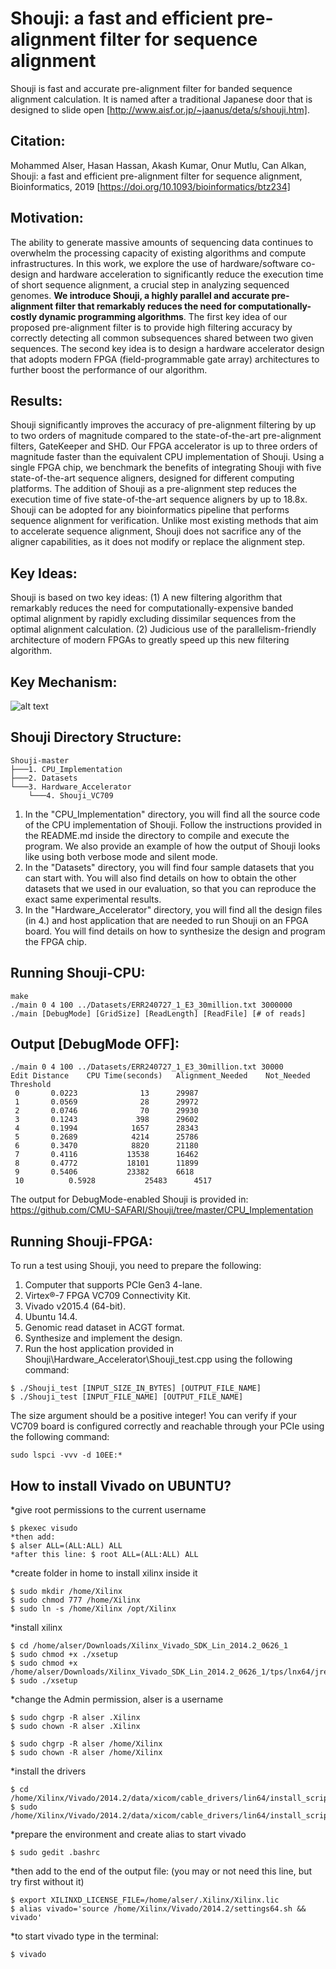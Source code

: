 # Shouji: a fast and efficient pre-alignment filter for sequence alignment
Shouji is fast and accurate pre-alignment filter for banded sequence alignment calculation. It is named after a traditional Japanese door that is designed to slide open [http://www.aisf.or.jp/~jaanus/deta/s/shouji.htm].

## Citation:
Mohammed Alser, Hasan Hassan, Akash Kumar, Onur Mutlu, Can Alkan, Shouji: a fast and efficient pre-alignment filter for sequence alignment, Bioinformatics, 2019 [https://doi.org/10.1093/bioinformatics/btz234]

## Motivation:
The ability to generate massive amounts of sequencing data continues to overwhelm the processing capacity of existing algorithms and compute infrastructures. In this work, we explore the use of hardware/software co-design and hardware acceleration to significantly reduce the execution time of short sequence alignment, a crucial step in analyzing sequenced genomes. **We introduce Shouji, a highly parallel and accurate pre-alignment filter that remarkably reduces the need for computationally-costly dynamic programming algorithms**. The first key idea of our proposed pre-alignment filter is to provide high filtering accuracy by correctly detecting all common subsequences shared between two given sequences. The second key idea is to design a hardware accelerator design that adopts modern FPGA (field-programmable gate array) architectures to further boost the performance of our algorithm.

## Results: 
Shouji significantly improves the accuracy of pre-alignment filtering by up to two orders of magnitude compared to the state-of-the-art pre-alignment filters, GateKeeper and SHD. Our FPGA accelerator is up to three orders of magnitude faster than the equivalent CPU implementation of Shouji. Using a single FPGA chip, we benchmark the benefits of integrating Shouji with five state-of-the-art sequence aligners, designed for different computing platforms. The addition of Shouji as a pre-alignment step reduces the execution time of five state-of-the-art sequence aligners by up to 18.8x. Shouji can be adopted for any bioinformatics pipeline that performs sequence alignment for verification. Unlike most existing methods that aim to accelerate sequence alignment, Shouji does not sacrifice any of the aligner capabilities, as it does not modify or replace the alignment step.

## Key Ideas:
Shouji is based on two key ideas: (1) A new filtering algorithm that remarkably reduces the need for computationally-expensive banded optimal alignment by rapidly excluding dissimilar sequences from the optimal alignment calculation. (2) Judicious use of the parallelism-friendly architecture of modern FPGAs to greatly speed up this new filtering algorithm.

## Key Mechanism:
![alt text](https://github.com/BilkentCompGen/Shoji/blob/master/Figure1-GitHub.png)

## Shouji Directory Structure:
```
Shouji-master
├───1. CPU_Implementation
├───2. Datasets
└───3. Hardware_Accelerator
    └───4. Shouji_VC709
```            
1. In the "CPU_Implementation" directory, you will find all the source code of the CPU implementation of Shouji. Follow the instructions provided in the README.md inside the directory to compile and execute the program. We also provide an example of how the output of Shouji looks like using both verbose mode and silent mode.
2. In the "Datasets" directory, you will find four sample datasets that you can start with. You will also find details on how to obtain the other datasets that we used in our evaluation, so that you can reproduce the exact same experimental results.
3. In the "Hardware_Accelerator" directory, you will find all the design files (in 4.) and host application that are needed to run Shouji on an FPGA board. You will find details on how to synthesize the design and program the FPGA chip.

## Running Shouji-CPU:

```
make
./main 0 4 100 ../Datasets/ERR240727_1_E3_30million.txt 3000000 
./main [DebugMode] [GridSize] [ReadLength] [ReadFile] [# of reads]
```

## Output [DebugMode OFF]:
```
./main 0 4 100 ../Datasets/ERR240727_1_E3_30million.txt 30000
Edit Distance 	 CPU Time(seconds) 	 Alignment_Needed 	 Not_Needed 
Threshold 
 0 		 0.0223 	         13 	 29987
 1 		 0.0569 	         28 	 29972
 2 		 0.0746 	         70 	 29930
 3 		 0.1243 	        398 	 29602
 4 		 0.1994 	       1657 	 28343
 5 		 0.2689 	       4214 	 25786
 6 		 0.3470 	       8820 	 21180
 7 		 0.4116 	      13538 	 16462
 8 		 0.4772 	      18101 	 11899
 9 		 0.5406 	      23382 	 6618
 10 		 0.5928 	      25483 	 4517
```
The output for DebugMode-enabled Shouji is provided in: https://github.com/CMU-SAFARI/Shouji/tree/master/CPU_Implementation

## Running Shouji-FPGA:
To run a test using Shouji, you need to prepare the following:

1. Computer that supports PCIe Gen3 4-lane.
2. Virtex®-7 FPGA VC709 Connectivity Kit.
3. Vivado v2015.4 (64-bit).
4. Ubuntu 14.4.
5. Genomic read dataset in ACGT format.
6. Synthesize and implement the design.
7. Run the host application provided in Shouji\Hardware_Accelerator\Shouji_test.cpp using the following command:
```
$ ./Shouji_test [INPUT_SIZE_IN_BYTES] [OUTPUT_FILE_NAME]
$ ./Shouji_test [INPUT_FILE_NAME] [OUTPUT_FILE_NAME]
```
The size argument should be a positive integer! You can verify if your VC709 board is configured correctly and reachable through your PCIe using the following command:
```
sudo lspci -vvv -d 10EE:*
```

## How to install Vivado on UBUNTU?
*give root permissions to the current username
```
$ pkexec visudo
*then add: 
$ alser ALL=(ALL:ALL) ALL
*after this line: $ root ALL=(ALL:ALL) ALL
```

*create folder in home to install xilinx inside it
```
$ sudo mkdir /home/Xilinx
$ sudo chmod 777 /home/Xilinx
$ sudo ln -s /home/Xilinx /opt/Xilinx
```

*install xilinx
```
$ cd /home/alser/Downloads/Xilinx_Vivado_SDK_Lin_2014.2_0626_1 
$ sudo chmod +x ./xsetup
$ sudo chmod +x /home/alser/Downloads/Xilinx_Vivado_SDK_Lin_2014.2_0626_1/tps/lnx64/jre/bin
$ sudo ./xsetup 
```
*change the Admin permission, alser is a username
```
$ sudo chgrp -R alser .Xilinx
$ sudo chown -R alser .Xilinx

$ sudo chgrp -R alser /home/Xilinx
$ sudo chown -R alser /home/Xilinx
```
*install the drivers
```
$ cd /home/Xilinx/Vivado/2014.2/data/xicom/cable_drivers/lin64/install_script/install_drivers/
$ sudo /home/Xilinx/Vivado/2014.2/data/xicom/cable_drivers/lin64/install_script/install_drivers/install_drivers
```
*prepare the environment and create alias to start vivado
```
$ sudo gedit .bashrc
```
*then add to the end of the output file:
(you may or not need this line, but try first without it)
```
$ export XILINXD_LICENSE_FILE=/home/alser/.Xilinx/Xilinx.lic
$ alias vivado='source /home/Xilinx/Vivado/2014.2/settings64.sh && vivado'
```
*to start vivado type in the terminal: 
```
$ vivado
````

